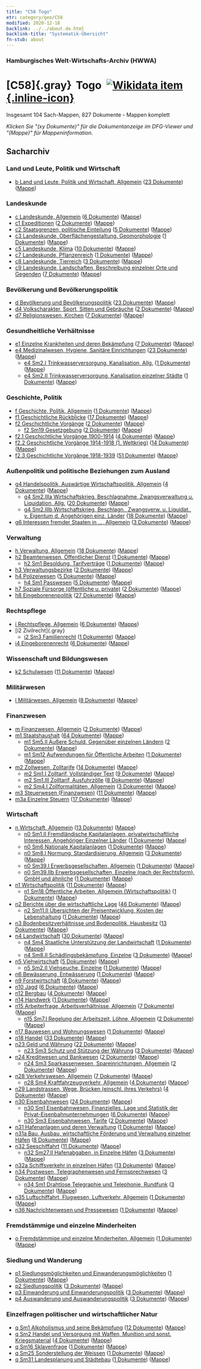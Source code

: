```yaml
---
title: "C58 Togo"
etr: category/geo/C58
modified: 2020-12-18
backlink: ../../about.de.html
backlink-title: "Systematik-Übersicht"
fn-stub: about
---
```


### Hamburgisches Welt-Wirtschafts-Archiv (HWWA)
# [C58]{.gray}&#8201; Togo&#160; [![Wikidata item](/images/Wikidata-logo.svg){.inline-icon}](http://www.wikidata.org/entity/Q945)




Insgesamt 104 Sach-Mappen, 827 Dokumente - Mappen komplett

_Klicken Sie "(xy Dokumente)" für die Dokumentanzeige im DFG-Viewer und "(Mappe)" für Mappeninformation._

## Sacharchiv




### Land und Leute, Politik und Wirtschaft

- [b Land und Leute, Politik und Wirtschaft, Allgemein](../../../subject/about.de.html#b) (<a href="https://dfg-viewer.de/show/?tx_dlf[id]=https://pm20.zbw.eu/mets/sh/1414xx/141408/1441xx/144196/public.mets.de.xml" target="_blank">23 Dokumente</a>) ([Mappe](http://purl.org/pressemappe20/folder/sh/141408,144196))

### Landeskunde

- [c Landeskunde, Allgemein](../../../subject/about.de.html#c) (<a href="https://dfg-viewer.de/show/?tx_dlf[id]=https://pm20.zbw.eu/mets/sh/1414xx/141408/1441xx/144199/public.mets.de.xml" target="_blank">6 Dokumente</a>) ([Mappe](http://purl.org/pressemappe20/folder/sh/141408,144199))
- [c1 Expeditionen](../../../subject/about.de.html#c1) (<a href="https://dfg-viewer.de/show/?tx_dlf[id]=https://pm20.zbw.eu/mets/sh/1414xx/141408/1442xx/144200/public.mets.de.xml" target="_blank">2 Dokumente</a>) ([Mappe](http://purl.org/pressemappe20/folder/sh/141408,144200))
- [c2 Staatsgrenzen, politische Einteilung](../../../subject/about.de.html#c2) (<a href="https://dfg-viewer.de/show/?tx_dlf[id]=https://pm20.zbw.eu/mets/sh/1414xx/141408/1442xx/144202/public.mets.de.xml" target="_blank">5 Dokumente</a>) ([Mappe](http://purl.org/pressemappe20/folder/sh/141408,144202))
- [c3 Landeskunde, Oberflächengestaltung, Geomorphologie](../../../subject/about.de.html#c3) (<a href="https://dfg-viewer.de/show/?tx_dlf[id]=https://pm20.zbw.eu/mets/sh/1414xx/141408/1442xx/144204/public.mets.de.xml" target="_blank">1 Dokumente</a>) ([Mappe](http://purl.org/pressemappe20/folder/sh/141408,144204))
- [c5 Landeskunde, Klima](../../../subject/about.de.html#c5) (<a href="https://dfg-viewer.de/show/?tx_dlf[id]=https://pm20.zbw.eu/mets/sh/1414xx/141408/1442xx/144209/public.mets.de.xml" target="_blank">10 Dokumente</a>) ([Mappe](http://purl.org/pressemappe20/folder/sh/141408,144209))
- [c7 Landeskunde, Pflanzenreich](../../../subject/about.de.html#c7) (<a href="https://dfg-viewer.de/show/?tx_dlf[id]=https://pm20.zbw.eu/mets/sh/1414xx/141408/1442xx/144211/public.mets.de.xml" target="_blank">1 Dokumente</a>) ([Mappe](http://purl.org/pressemappe20/folder/sh/141408,144211))
- [c8 Landeskunde, Tierreich](../../../subject/about.de.html#c8) (<a href="https://dfg-viewer.de/show/?tx_dlf[id]=https://pm20.zbw.eu/mets/sh/1414xx/141408/1442xx/144212/public.mets.de.xml" target="_blank">3 Dokumente</a>) ([Mappe](http://purl.org/pressemappe20/folder/sh/141408,144212))
- [c9 Landeskunde, Landschaften, Beschreibung einzelner Orte und Gegenden](../../../subject/about.de.html#c9) (<a href="https://dfg-viewer.de/show/?tx_dlf[id]=https://pm20.zbw.eu/mets/sh/1414xx/141408/1442xx/144214/public.mets.de.xml" target="_blank">7 Dokumente</a>) ([Mappe](http://purl.org/pressemappe20/folder/sh/141408,144214))

### Bevölkerung und Bevölkerungspolitik

- [d Bevölkerung und Bevölkerungspolitik](../../../subject/about.de.html#d) (<a href="https://dfg-viewer.de/show/?tx_dlf[id]=https://pm20.zbw.eu/mets/sh/1414xx/141408/1442xx/144221/public.mets.de.xml" target="_blank">23 Dokumente</a>) ([Mappe](http://purl.org/pressemappe20/folder/sh/141408,144221))
- [d4 Volkscharakter, Sport, Sitten und Gebräuche](../../../subject/about.de.html#d4) (<a href="https://dfg-viewer.de/show/?tx_dlf[id]=https://pm20.zbw.eu/mets/sh/1414xx/141408/1442xx/144228/public.mets.de.xml" target="_blank">2 Dokumente</a>) ([Mappe](http://purl.org/pressemappe20/folder/sh/141408,144228))
- [d7 Religionswesen, Kirchen](../../../subject/about.de.html#d7) (<a href="https://dfg-viewer.de/show/?tx_dlf[id]=https://pm20.zbw.eu/mets/sh/1414xx/141408/1442xx/144241/public.mets.de.xml" target="_blank">7 Dokumente</a>) ([Mappe](http://purl.org/pressemappe20/folder/sh/141408,144241))

### Gesundheitliche Verhältnisse

- [e1 Einzelne Krankheiten und deren Bekämpfung](../../../subject/about.de.html#e1) (<a href="https://dfg-viewer.de/show/?tx_dlf[id]=https://pm20.zbw.eu/mets/sh/1414xx/141408/1442xx/144265/public.mets.de.xml" target="_blank">7 Dokumente</a>) ([Mappe](http://purl.org/pressemappe20/folder/sh/141408,144265))
- [e4 Medizinalwesen, Hygiene, Sanitäre Einrichtungen](../../../subject/about.de.html#e4) (<a href="https://dfg-viewer.de/show/?tx_dlf[id]=https://pm20.zbw.eu/mets/sh/1414xx/141408/1442xx/144266/public.mets.de.xml" target="_blank">23 Dokumente</a>) ([Mappe](http://purl.org/pressemappe20/folder/sh/141408,144266))
  - [e4 Sm2.I Trinkwasserversorgung, Kanalisation, Allg.](../../../subject/about.de.html#e4_Sm2.I) (<a href="https://dfg-viewer.de/show/?tx_dlf[id]=https://pm20.zbw.eu/mets/sh/1414xx/141408/1442xx/144268/public.mets.de.xml" target="_blank">1 Dokumente</a>) ([Mappe](http://purl.org/pressemappe20/folder/sh/141408,144268))
  - [e4 Sm2.II Trinkwasserversorgung, Kanalisation einzelner Städte](../../../subject/about.de.html#e4_Sm2.II) (<a href="https://dfg-viewer.de/show/?tx_dlf[id]=https://pm20.zbw.eu/mets/sh/1414xx/141408/1442xx/144269/public.mets.de.xml" target="_blank">1 Dokumente</a>) ([Mappe](http://purl.org/pressemappe20/folder/sh/141408,144269))

### Geschichte, Politik

- [f Geschichte, Politik, Allgemein](../../../subject/about.de.html#f) (<a href="https://dfg-viewer.de/show/?tx_dlf[id]=https://pm20.zbw.eu/mets/sh/1414xx/141408/1442xx/144282/public.mets.de.xml" target="_blank">1 Dokumente</a>) ([Mappe](http://purl.org/pressemappe20/folder/sh/141408,144282))
- [f1 Geschichtliche Rückblicke](../../../subject/about.de.html#f1) (<a href="https://dfg-viewer.de/show/?tx_dlf[id]=https://pm20.zbw.eu/mets/sh/1414xx/141408/1442xx/144283/public.mets.de.xml" target="_blank">17 Dokumente</a>) ([Mappe](http://purl.org/pressemappe20/folder/sh/141408,144283))
- [f2 Geschichtliche Vorgänge](../../../subject/about.de.html#f2) (<a href="https://dfg-viewer.de/show/?tx_dlf[id]=https://pm20.zbw.eu/mets/sh/1414xx/141408/1442xx/144286/public.mets.de.xml" target="_blank">2 Dokumente</a>) ([Mappe](http://purl.org/pressemappe20/folder/sh/141408,144286))
  - [f2 Sm19 Gesetzgebung](../../../subject/about.de.html#f2_Sm19) (<a href="https://dfg-viewer.de/show/?tx_dlf[id]=https://pm20.zbw.eu/mets/sh/1414xx/141408/1636xx/163689/public.mets.de.xml" target="_blank">2 Dokumente</a>) ([Mappe](http://purl.org/pressemappe20/folder/sh/141408,163689))
- [f2.1 Geschichtliche Vorgänge 1900-1914](../../../subject/about.de.html#f2.1) (<a href="https://dfg-viewer.de/show/?tx_dlf[id]=https://pm20.zbw.eu/mets/sh/1414xx/141408/1813xx/181392/public.mets.de.xml" target="_blank">4 Dokumente</a>) ([Mappe](http://purl.org/pressemappe20/folder/sh/141408,181392))
- [f2.2 Geschichtliche Vorgänge 1914-1918 (1. Weltkrieg)](../../../subject/about.de.html#f2.2) (<a href="https://dfg-viewer.de/show/?tx_dlf[id]=https://pm20.zbw.eu/mets/sh/1414xx/141408/1813xx/181360/public.mets.de.xml" target="_blank">14 Dokumente</a>) ([Mappe](http://purl.org/pressemappe20/folder/sh/141408,181360))
- [f2.3 Geschichtliche Vorgänge 1918-1939](../../../subject/about.de.html#f2.3) (<a href="https://dfg-viewer.de/show/?tx_dlf[id]=https://pm20.zbw.eu/mets/sh/1414xx/141408/1813xx/181391/public.mets.de.xml" target="_blank">51 Dokumente</a>) ([Mappe](http://purl.org/pressemappe20/folder/sh/141408,181391))

### Außenpolitik und politische Beziehungen zum Ausland

- [g4 Handelspolitik, Auswärtige Wirtschaftspolitik, Allgemein](../../../subject/about.de.html#g4) (<a href="https://dfg-viewer.de/show/?tx_dlf[id]=https://pm20.zbw.eu/mets/sh/1414xx/141408/1444xx/144470/public.mets.de.xml" target="_blank">4 Dokumente</a>) ([Mappe](http://purl.org/pressemappe20/folder/sh/141408,144470))
  - [g4 Sm2.IIIa Wirtschaftskrieg, Beschlagnahme, Zwangsverwaltung u. Liquidation, Allg.](../../../subject/about.de.html#g4_Sm2.IIIa) (<a href="https://dfg-viewer.de/show/?tx_dlf[id]=https://pm20.zbw.eu/mets/sh/1414xx/141408/1444xx/144476/public.mets.de.xml" target="_blank">20 Dokumente</a>) ([Mappe](http://purl.org/pressemappe20/folder/sh/141408,144476))
  - [g4 Sm2.IIIb Wirtschaftskrieg, Beschlagn., Zwangsverw. u. Liquidat., v. Eigentum d. Angehörigen einz. Länder](../../../subject/about.de.html#g4_Sm2.IIIb) (<a href="https://dfg-viewer.de/show/?tx_dlf[id]=https://pm20.zbw.eu/mets/sh/1414xx/141408/1444xx/144477/public.mets.de.xml" target="_blank">18 Dokumente</a>) ([Mappe](http://purl.org/pressemappe20/folder/sh/141408,144477))
- [g6 Interessen fremder Staaten in ..., Allgemein](../../../subject/about.de.html#g6) (<a href="https://dfg-viewer.de/show/?tx_dlf[id]=https://pm20.zbw.eu/mets/sh/1414xx/141408/1445xx/144565/public.mets.de.xml" target="_blank">3 Dokumente</a>) ([Mappe](http://purl.org/pressemappe20/folder/sh/141408,144565))

### Verwaltung

- [h Verwaltung, Allgemein](../../../subject/about.de.html#h) (<a href="https://dfg-viewer.de/show/?tx_dlf[id]=https://pm20.zbw.eu/mets/sh/1414xx/141408/1446xx/144659/public.mets.de.xml" target="_blank">18 Dokumente</a>) ([Mappe](http://purl.org/pressemappe20/folder/sh/141408,144659))
- [h2 Beamtenwesen, Öffentlicher Dienst](../../../subject/about.de.html#h2) (<a href="https://dfg-viewer.de/show/?tx_dlf[id]=https://pm20.zbw.eu/mets/sh/1414xx/141408/1446xx/144661/public.mets.de.xml" target="_blank">1 Dokumente</a>) ([Mappe](http://purl.org/pressemappe20/folder/sh/141408,144661))
  - [h2 Sm1 Besoldung, Tarifverträge](../../../subject/about.de.html#h2_Sm1) (<a href="https://dfg-viewer.de/show/?tx_dlf[id]=https://pm20.zbw.eu/mets/sh/1414xx/141408/1446xx/144662/public.mets.de.xml" target="_blank">1 Dokumente</a>) ([Mappe](http://purl.org/pressemappe20/folder/sh/141408,144662))
- [h3 Verwaltungsbezirke](../../../subject/about.de.html#h3) (<a href="https://dfg-viewer.de/show/?tx_dlf[id]=https://pm20.zbw.eu/mets/sh/1414xx/141408/1446xx/144665/public.mets.de.xml" target="_blank">2 Dokumente</a>) ([Mappe](http://purl.org/pressemappe20/folder/sh/141408,144665))
- [h4 Polizeiwesen](../../../subject/about.de.html#h4) (<a href="https://dfg-viewer.de/show/?tx_dlf[id]=https://pm20.zbw.eu/mets/sh/1414xx/141408/1446xx/144666/public.mets.de.xml" target="_blank">5 Dokumente</a>) ([Mappe](http://purl.org/pressemappe20/folder/sh/141408,144666))
  - [h4 Sm1 Passwesen](../../../subject/about.de.html#h4_Sm1) (<a href="https://dfg-viewer.de/show/?tx_dlf[id]=https://pm20.zbw.eu/mets/sh/1414xx/141408/1633xx/163348/public.mets.de.xml" target="_blank">5 Dokumente</a>) ([Mappe](http://purl.org/pressemappe20/folder/sh/141408,163348))
- [h7 Soziale Fürsorge (öffentliche u. private)](../../../subject/about.de.html#h7) (<a href="https://dfg-viewer.de/show/?tx_dlf[id]=https://pm20.zbw.eu/mets/sh/1414xx/141408/1446xx/144677/public.mets.de.xml" target="_blank">2 Dokumente</a>) ([Mappe](http://purl.org/pressemappe20/folder/sh/141408,144677))
- [h8 Eingeborenenpolitik](../../../subject/about.de.html#h8) (<a href="https://dfg-viewer.de/show/?tx_dlf[id]=https://pm20.zbw.eu/mets/sh/1414xx/141408/1446xx/144692/public.mets.de.xml" target="_blank">27 Dokumente</a>) ([Mappe](http://purl.org/pressemappe20/folder/sh/141408,144692))

### Rechtspflege

- [i Rechtspflege, Allgemein](../../../subject/about.de.html#i) (<a href="https://dfg-viewer.de/show/?tx_dlf[id]=https://pm20.zbw.eu/mets/sh/1414xx/141408/1446xx/144694/public.mets.de.xml" target="_blank">6 Dokumente</a>) ([Mappe](http://purl.org/pressemappe20/folder/sh/141408,144694))
- [i2 Zivilrecht]{.gray}
  - [i2 Sm3 Familienrecht](../../../subject/about.de.html#i2_Sm3) (<a href="https://dfg-viewer.de/show/?tx_dlf[id]=https://pm20.zbw.eu/mets/sh/1414xx/141408/1447xx/144703/public.mets.de.xml" target="_blank">1 Dokumente</a>) ([Mappe](http://purl.org/pressemappe20/folder/sh/141408,144703))
- [i4 Eingeborenenrecht](../../../subject/about.de.html#i4) (<a href="https://dfg-viewer.de/show/?tx_dlf[id]=https://pm20.zbw.eu/mets/sh/1414xx/141408/1447xx/144709/public.mets.de.xml" target="_blank">6 Dokumente</a>) ([Mappe](http://purl.org/pressemappe20/folder/sh/141408,144709))

### Wissenschaft und Bildungswesen

- [k2 Schulwesen](../../../subject/about.de.html#k2) (<a href="https://dfg-viewer.de/show/?tx_dlf[id]=https://pm20.zbw.eu/mets/sh/1414xx/141408/1447xx/144739/public.mets.de.xml" target="_blank">11 Dokumente</a>) ([Mappe](http://purl.org/pressemappe20/folder/sh/141408,144739))

### Militärwesen

- [l Militärwesen, Allgemein](../../../subject/about.de.html#l) (<a href="https://dfg-viewer.de/show/?tx_dlf[id]=https://pm20.zbw.eu/mets/sh/1414xx/141408/1447xx/144762/public.mets.de.xml" target="_blank">8 Dokumente</a>) ([Mappe](http://purl.org/pressemappe20/folder/sh/141408,144762))

### Finanzwesen

- [m Finanzwesen, Allgemein](../../../subject/about.de.html#m) (<a href="https://dfg-viewer.de/show/?tx_dlf[id]=https://pm20.zbw.eu/mets/sh/1414xx/141408/1448xx/144809/public.mets.de.xml" target="_blank">2 Dokumente</a>) ([Mappe](http://purl.org/pressemappe20/folder/sh/141408,144809))
- [m1 Staatshaushalt](../../../subject/about.de.html#m1) (<a href="https://dfg-viewer.de/show/?tx_dlf[id]=https://pm20.zbw.eu/mets/sh/1414xx/141408/1448xx/144810/public.mets.de.xml" target="_blank">64 Dokumente</a>) ([Mappe](http://purl.org/pressemappe20/folder/sh/141408,144810))
  - [m1 Sm5.II Äußere Schuld, Gegenüber einzelnen Ländern](../../../subject/about.de.html#m1_Sm5.II) (<a href="https://dfg-viewer.de/show/?tx_dlf[id]=https://pm20.zbw.eu/mets/sh/1414xx/141408/1448xx/144819/public.mets.de.xml" target="_blank">2 Dokumente</a>) ([Mappe](http://purl.org/pressemappe20/folder/sh/141408,144819))
  - [m1 Sm12 Aufwendungen für Öffentliche Arbeiten](../../../subject/about.de.html#m1_Sm12) (<a href="https://dfg-viewer.de/show/?tx_dlf[id]=https://pm20.zbw.eu/mets/sh/1414xx/141408/1448xx/144827/public.mets.de.xml" target="_blank">1 Dokumente</a>) ([Mappe](http://purl.org/pressemappe20/folder/sh/141408,144827))
- [m2 Zollwesen, Zolltarife](../../../subject/about.de.html#m2) (<a href="https://dfg-viewer.de/show/?tx_dlf[id]=https://pm20.zbw.eu/mets/sh/1414xx/141408/1448xx/144850/public.mets.de.xml" target="_blank">14 Dokumente</a>) ([Mappe](http://purl.org/pressemappe20/folder/sh/141408,144850))
  - [m2 Sm1.I Zolltarif, Vollständiger Text](../../../subject/about.de.html#m2_Sm1.I) (<a href="https://dfg-viewer.de/show/?tx_dlf[id]=https://pm20.zbw.eu/mets/sh/1414xx/141408/1448xx/144851/public.mets.de.xml" target="_blank">9 Dokumente</a>) ([Mappe](http://purl.org/pressemappe20/folder/sh/141408,144851))
  - [m2 Sm1.III Zolltarif, Ausfuhrzölle](../../../subject/about.de.html#m2_Sm1.III) (<a href="https://dfg-viewer.de/show/?tx_dlf[id]=https://pm20.zbw.eu/mets/sh/1414xx/141408/1448xx/144853/public.mets.de.xml" target="_blank">8 Dokumente</a>) ([Mappe](http://purl.org/pressemappe20/folder/sh/141408,144853))
  - [m2 Sm4.I Zollformalitäten, Allgemein](../../../subject/about.de.html#m2_Sm4.I) (<a href="https://dfg-viewer.de/show/?tx_dlf[id]=https://pm20.zbw.eu/mets/sh/1414xx/141408/1448xx/144858/public.mets.de.xml" target="_blank">3 Dokumente</a>) ([Mappe](http://purl.org/pressemappe20/folder/sh/141408,144858))
- [m3 Steuerwesen (Finanzwesen)](../../../subject/about.de.html#m3) (<a href="https://dfg-viewer.de/show/?tx_dlf[id]=https://pm20.zbw.eu/mets/sh/1414xx/141408/1448xx/144868/public.mets.de.xml" target="_blank">11 Dokumente</a>) ([Mappe](http://purl.org/pressemappe20/folder/sh/141408,144868))
- [m3a Einzelne Steuern](../../../subject/about.de.html#m3a) (<a href="https://dfg-viewer.de/show/?tx_dlf[id]=https://pm20.zbw.eu/mets/sh/1414xx/141408/1448xx/144889/public.mets.de.xml" target="_blank">17 Dokumente</a>) ([Mappe](http://purl.org/pressemappe20/folder/sh/141408,144889))

### Wirtschaft

- [n Wirtschaft, Allgemein](../../../subject/about.de.html#n) (<a href="https://dfg-viewer.de/show/?tx_dlf[id]=https://pm20.zbw.eu/mets/sh/1414xx/141408/1449xx/144930/public.mets.de.xml" target="_blank">13 Dokumente</a>) ([Mappe](http://purl.org/pressemappe20/folder/sh/141408,144930))
  - [n0 Sm1.II Fremdländische Kapitalanlagen, privatwirtschaftliche Interessen, Angehöriger Einzelner Länder](../../../subject/about.de.html#n0_Sm1.II) (<a href="https://dfg-viewer.de/show/?tx_dlf[id]=https://pm20.zbw.eu/mets/sh/1414xx/141408/1457xx/145775/public.mets.de.xml" target="_blank">1 Dokumente</a>) ([Mappe](http://purl.org/pressemappe20/folder/sh/141408,145775))
  - [n0 Sm6 Nationale Kapitalanlagen](../../../subject/about.de.html#n0_Sm6) (<a href="https://dfg-viewer.de/show/?tx_dlf[id]=https://pm20.zbw.eu/mets/sh/1414xx/141408/1632xx/163245/public.mets.de.xml" target="_blank">1 Dokumente</a>) ([Mappe](http://purl.org/pressemappe20/folder/sh/141408,163245))
  - [n0 Sm8.I Normung, Standardisierung, Allgemein](../../../subject/about.de.html#n0_Sm8.I) (<a href="https://dfg-viewer.de/show/?tx_dlf[id]=https://pm20.zbw.eu/mets/sh/1414xx/141408/1457xx/145790/public.mets.de.xml" target="_blank">3 Dokumente</a>) ([Mappe](http://purl.org/pressemappe20/folder/sh/141408,145790))
  - [n0 Sm39.I Erwerbsgesellschaften, Allgemein](../../../subject/about.de.html#n0_Sm39.I) (<a href="https://dfg-viewer.de/show/?tx_dlf[id]=https://pm20.zbw.eu/mets/sh/1414xx/141408/1458xx/145840/public.mets.de.xml" target="_blank">1 Dokumente</a>) ([Mappe](http://purl.org/pressemappe20/folder/sh/141408,145840))
  - [n0 Sm39.IIb Erwerbsgesellschaften, Einzelne (nach der Rechtsform), GmbH und ähnliche](../../../subject/about.de.html#n0_Sm39.IIb) (<a href="https://dfg-viewer.de/show/?tx_dlf[id]=https://pm20.zbw.eu/mets/sh/1414xx/141408/1458xx/145842/public.mets.de.xml" target="_blank">1 Dokumente</a>) ([Mappe](http://purl.org/pressemappe20/folder/sh/141408,145842))
- [n1 Wirtschaftspolitik](../../../subject/about.de.html#n1) (<a href="https://dfg-viewer.de/show/?tx_dlf[id]=https://pm20.zbw.eu/mets/sh/1414xx/141408/1449xx/144931/public.mets.de.xml" target="_blank">11 Dokumente</a>) ([Mappe](http://purl.org/pressemappe20/folder/sh/141408,144931))
  - [n1 Sm18 Öffentliche Arbeiten, Allgemein (Wirtschaftspolitik)](../../../subject/about.de.html#n1_Sm18) (<a href="https://dfg-viewer.de/show/?tx_dlf[id]=https://pm20.zbw.eu/mets/sh/1414xx/141408/1449xx/144951/public.mets.de.xml" target="_blank">1 Dokumente</a>) ([Mappe](http://purl.org/pressemappe20/folder/sh/141408,144951))
- [n2 Berichte über die wirtschaftliche Lage](../../../subject/about.de.html#n2) (<a href="https://dfg-viewer.de/show/?tx_dlf[id]=https://pm20.zbw.eu/mets/sh/1414xx/141408/1449xx/144972/public.mets.de.xml" target="_blank">46 Dokumente</a>) ([Mappe](http://purl.org/pressemappe20/folder/sh/141408,144972))
  - [n2 Sm11.II Übersichten der Preisentwicklung, Kosten der Lebenshaltung](../../../subject/about.de.html#n2_Sm11.II) (<a href="https://dfg-viewer.de/show/?tx_dlf[id]=https://pm20.zbw.eu/mets/sh/1414xx/141408/1450xx/145003/public.mets.de.xml" target="_blank">1 Dokumente</a>) ([Mappe](http://purl.org/pressemappe20/folder/sh/141408,145003))
- [n3 Bodenbesitzverhältnisse und Bodenpolitik, Hausbesitz](../../../subject/about.de.html#n3) (<a href="https://dfg-viewer.de/show/?tx_dlf[id]=https://pm20.zbw.eu/mets/sh/1414xx/141408/1450xx/145027/public.mets.de.xml" target="_blank">13 Dokumente</a>) ([Mappe](http://purl.org/pressemappe20/folder/sh/141408,145027))
- [n4 Landwirtschaft](../../../subject/about.de.html#n4) (<a href="https://dfg-viewer.de/show/?tx_dlf[id]=https://pm20.zbw.eu/mets/sh/1414xx/141408/1450xx/145048/public.mets.de.xml" target="_blank">30 Dokumente</a>) ([Mappe](http://purl.org/pressemappe20/folder/sh/141408,145048))
  - [n4 Sm4 Staatliche Unterstützung der Landwirtschaft](../../../subject/about.de.html#n4_Sm4) (<a href="https://dfg-viewer.de/show/?tx_dlf[id]=https://pm20.zbw.eu/mets/sh/1414xx/141408/1450xx/145052/public.mets.de.xml" target="_blank">1 Dokumente</a>) ([Mappe](http://purl.org/pressemappe20/folder/sh/141408,145052))
  - [n4 Sm8.II Schädlingsbekämpfung, Einzelne](../../../subject/about.de.html#n4_Sm8.II) (<a href="https://dfg-viewer.de/show/?tx_dlf[id]=https://pm20.zbw.eu/mets/sh/1414xx/141408/1450xx/145057/public.mets.de.xml" target="_blank">3 Dokumente</a>) ([Mappe](http://purl.org/pressemappe20/folder/sh/141408,145057))
- [n5 Viehwirtschaft](../../../subject/about.de.html#n5) (<a href="https://dfg-viewer.de/show/?tx_dlf[id]=https://pm20.zbw.eu/mets/sh/1414xx/141408/1450xx/145069/public.mets.de.xml" target="_blank">5 Dokumente</a>) ([Mappe](http://purl.org/pressemappe20/folder/sh/141408,145069))
  - [n5 Sm2.II Viehseuche, Einzelne](../../../subject/about.de.html#n5_Sm2.II) (<a href="https://dfg-viewer.de/show/?tx_dlf[id]=https://pm20.zbw.eu/mets/sh/1414xx/141408/1450xx/145072/public.mets.de.xml" target="_blank">1 Dokumente</a>) ([Mappe](http://purl.org/pressemappe20/folder/sh/141408,145072))
- [n6 Bewässerung, Entwässerung](../../../subject/about.de.html#n6) (<a href="https://dfg-viewer.de/show/?tx_dlf[id]=https://pm20.zbw.eu/mets/sh/1414xx/141408/1450xx/145073/public.mets.de.xml" target="_blank">1 Dokumente</a>) ([Mappe](http://purl.org/pressemappe20/folder/sh/141408,145073))
- [n9 Forstwirtschaft](../../../subject/about.de.html#n9) (<a href="https://dfg-viewer.de/show/?tx_dlf[id]=https://pm20.zbw.eu/mets/sh/1414xx/141408/1450xx/145074/public.mets.de.xml" target="_blank">8 Dokumente</a>) ([Mappe](http://purl.org/pressemappe20/folder/sh/141408,145074))
- [n10 Jagd](../../../subject/about.de.html#n10) (<a href="https://dfg-viewer.de/show/?tx_dlf[id]=https://pm20.zbw.eu/mets/sh/1414xx/141408/1450xx/145075/public.mets.de.xml" target="_blank">6 Dokumente</a>) ([Mappe](http://purl.org/pressemappe20/folder/sh/141408,145075))
- [n12 Bergbau](../../../subject/about.de.html#n12) (<a href="https://dfg-viewer.de/show/?tx_dlf[id]=https://pm20.zbw.eu/mets/sh/1414xx/141408/1450xx/145083/public.mets.de.xml" target="_blank">4 Dokumente</a>) ([Mappe](http://purl.org/pressemappe20/folder/sh/141408,145083))
- [n14 Handwerk](../../../subject/about.de.html#n14) (<a href="https://dfg-viewer.de/show/?tx_dlf[id]=https://pm20.zbw.eu/mets/sh/1414xx/141408/1451xx/145135/public.mets.de.xml" target="_blank">1 Dokumente</a>) ([Mappe](http://purl.org/pressemappe20/folder/sh/141408,145135))
- [n15 Arbeiterfrage, Arbeitsverhältnisse, Allgemein](../../../subject/about.de.html#n15) (<a href="https://dfg-viewer.de/show/?tx_dlf[id]=https://pm20.zbw.eu/mets/sh/1414xx/141408/1451xx/145155/public.mets.de.xml" target="_blank">7 Dokumente</a>) ([Mappe](http://purl.org/pressemappe20/folder/sh/141408,145155))
  - [n15 Sm7.I Regelung der Arbeitszeit, Löhne, Allgemein](../../../subject/about.de.html#n15_Sm7.I) (<a href="https://dfg-viewer.de/show/?tx_dlf[id]=https://pm20.zbw.eu/mets/sh/1414xx/141408/1451xx/145168/public.mets.de.xml" target="_blank">2 Dokumente</a>) ([Mappe](http://purl.org/pressemappe20/folder/sh/141408,145168))
- [n17 Bauwesen und Wohnungswesen](../../../subject/about.de.html#n17) (<a href="https://dfg-viewer.de/show/?tx_dlf[id]=https://pm20.zbw.eu/mets/sh/1414xx/141408/1452xx/145250/public.mets.de.xml" target="_blank">1 Dokumente</a>) ([Mappe](http://purl.org/pressemappe20/folder/sh/141408,145250))
- [n18 Handel](../../../subject/about.de.html#n18) (<a href="https://dfg-viewer.de/show/?tx_dlf[id]=https://pm20.zbw.eu/mets/sh/1414xx/141408/1452xx/145262/public.mets.de.xml" target="_blank">33 Dokumente</a>) ([Mappe](http://purl.org/pressemappe20/folder/sh/141408,145262))
- [n23 Geld und Währung](../../../subject/about.de.html#n23) (<a href="https://dfg-viewer.de/show/?tx_dlf[id]=https://pm20.zbw.eu/mets/sh/1414xx/141408/1453xx/145305/public.mets.de.xml" target="_blank">22 Dokumente</a>) ([Mappe](http://purl.org/pressemappe20/folder/sh/141408,145305))
  - [n23 Sm3 Schutz und Stützung der Währung](../../../subject/about.de.html#n23_Sm3) (<a href="https://dfg-viewer.de/show/?tx_dlf[id]=https://pm20.zbw.eu/mets/sh/1414xx/141408/1618xx/161805/public.mets.de.xml" target="_blank">3 Dokumente</a>) ([Mappe](http://purl.org/pressemappe20/folder/sh/141408,161805))
- [n24 Kreditwesen und Bankwesen](../../../subject/about.de.html#n24) (<a href="https://dfg-viewer.de/show/?tx_dlf[id]=https://pm20.zbw.eu/mets/sh/1414xx/141408/1453xx/145339/public.mets.de.xml" target="_blank">2 Dokumente</a>) ([Mappe](http://purl.org/pressemappe20/folder/sh/141408,145339))
  - [n24 Sm3 Sparkassenwesen, Spareinrichtungen, Allgemein](../../../subject/about.de.html#n24_Sm3) (<a href="https://dfg-viewer.de/show/?tx_dlf[id]=https://pm20.zbw.eu/mets/sh/1414xx/141408/1453xx/145343/public.mets.de.xml" target="_blank">2 Dokumente</a>) ([Mappe](http://purl.org/pressemappe20/folder/sh/141408,145343))
- [n28 Verkehrswesen, Allgemein](../../../subject/about.de.html#n28) (<a href="https://dfg-viewer.de/show/?tx_dlf[id]=https://pm20.zbw.eu/mets/sh/1414xx/141408/1455xx/145509/public.mets.de.xml" target="_blank">7 Dokumente</a>) ([Mappe](http://purl.org/pressemappe20/folder/sh/141408,145509))
  - [n28 Sm4 Kraftfahrzeugverkehr, Allgemein](../../../subject/about.de.html#n28_Sm4) (<a href="https://dfg-viewer.de/show/?tx_dlf[id]=https://pm20.zbw.eu/mets/sh/1414xx/141408/1455xx/145515/public.mets.de.xml" target="_blank">4 Dokumente</a>) ([Mappe](http://purl.org/pressemappe20/folder/sh/141408,145515))
- [n29 Landstrassen, Wege, Brücken (einschl. ihres Verkehrs)](../../../subject/about.de.html#n29) (<a href="https://dfg-viewer.de/show/?tx_dlf[id]=https://pm20.zbw.eu/mets/sh/1414xx/141408/1455xx/145524/public.mets.de.xml" target="_blank">4 Dokumente</a>) ([Mappe](http://purl.org/pressemappe20/folder/sh/141408,145524))
- [n30 Eisenbahnwesen](../../../subject/about.de.html#n30) (<a href="https://dfg-viewer.de/show/?tx_dlf[id]=https://pm20.zbw.eu/mets/sh/1414xx/141408/1455xx/145531/public.mets.de.xml" target="_blank">24 Dokumente</a>) ([Mappe](http://purl.org/pressemappe20/folder/sh/141408,145531))
  - [n30 Sm1 Eisenbahnwesen, Finanzielles. Lage und Statistik der Privat-Eisenbahnunternehmungen](../../../subject/about.de.html#n30_Sm1) (<a href="https://dfg-viewer.de/show/?tx_dlf[id]=https://pm20.zbw.eu/mets/sh/1414xx/141408/1455xx/145532/public.mets.de.xml" target="_blank">6 Dokumente</a>) ([Mappe](http://purl.org/pressemappe20/folder/sh/141408,145532))
  - [n30 Sm3 Eisenbahnwesen, Tarife](../../../subject/about.de.html#n30_Sm3) (<a href="https://dfg-viewer.de/show/?tx_dlf[id]=https://pm20.zbw.eu/mets/sh/1414xx/141408/1455xx/145534/public.mets.de.xml" target="_blank">2 Dokumente</a>) ([Mappe](http://purl.org/pressemappe20/folder/sh/141408,145534))
- [n31 Hafenanlagen und deren Verwaltung](../../../subject/about.de.html#n31) (<a href="https://dfg-viewer.de/show/?tx_dlf[id]=https://pm20.zbw.eu/mets/sh/1414xx/141408/1455xx/145563/public.mets.de.xml" target="_blank">1 Dokumente</a>) ([Mappe](http://purl.org/pressemappe20/folder/sh/141408,145563))
- [n31a Bau, Ausbau, wirtschaftliche Förderung und Verwaltung einzelner Häfen](../../../subject/about.de.html#n31a) (<a href="https://dfg-viewer.de/show/?tx_dlf[id]=https://pm20.zbw.eu/mets/sh/1414xx/141408/1455xx/145565/public.mets.de.xml" target="_blank">8 Dokumente</a>) ([Mappe](http://purl.org/pressemappe20/folder/sh/141408,145565))
- [n32 Seeschiffahrt](../../../subject/about.de.html#n32) (<a href="https://dfg-viewer.de/show/?tx_dlf[id]=https://pm20.zbw.eu/mets/sh/1414xx/141408/1455xx/145567/public.mets.de.xml" target="_blank">11 Dokumente</a>) ([Mappe](http://purl.org/pressemappe20/folder/sh/141408,145567))
  - [n32 Sm27.II Hafenabgaben, in Einzelne Häfen](../../../subject/about.de.html#n32_Sm27.II) (<a href="https://dfg-viewer.de/show/?tx_dlf[id]=https://pm20.zbw.eu/mets/sh/1414xx/141408/1456xx/145601/public.mets.de.xml" target="_blank">3 Dokumente</a>) ([Mappe](http://purl.org/pressemappe20/folder/sh/141408,145601))
- [n32a Schiffsverkehr in einzelnen Häfen](../../../subject/about.de.html#n32a) (<a href="https://dfg-viewer.de/show/?tx_dlf[id]=https://pm20.zbw.eu/mets/sh/1414xx/141408/1456xx/145644/public.mets.de.xml" target="_blank">13 Dokumente</a>) ([Mappe](http://purl.org/pressemappe20/folder/sh/141408,145644))
- [n34 Postwesen, Telegraphenwesen und Fernsprechwesen](../../../subject/about.de.html#n34) (<a href="https://dfg-viewer.de/show/?tx_dlf[id]=https://pm20.zbw.eu/mets/sh/1414xx/141408/1456xx/145662/public.mets.de.xml" target="_blank">3 Dokumente</a>) ([Mappe](http://purl.org/pressemappe20/folder/sh/141408,145662))
  - [n34 Sm1 Drahtlose Telegraphie und Telephonie, Rundfunk](../../../subject/about.de.html#n34_Sm1) (<a href="https://dfg-viewer.de/show/?tx_dlf[id]=https://pm20.zbw.eu/mets/sh/1414xx/141408/1456xx/145663/public.mets.de.xml" target="_blank">3 Dokumente</a>) ([Mappe](http://purl.org/pressemappe20/folder/sh/141408,145663))
- [n35 Luftschiffahrt, Flugwesen, Luftverkehr, Allgemein](../../../subject/about.de.html#n35) (<a href="https://dfg-viewer.de/show/?tx_dlf[id]=https://pm20.zbw.eu/mets/sh/1414xx/141408/1456xx/145681/public.mets.de.xml" target="_blank">1 Dokumente</a>) ([Mappe](http://purl.org/pressemappe20/folder/sh/141408,145681))
- [n36 Nachrichtenwesen und Pressewesen](../../../subject/about.de.html#n36) (<a href="https://dfg-viewer.de/show/?tx_dlf[id]=https://pm20.zbw.eu/mets/sh/1414xx/141408/1457xx/145707/public.mets.de.xml" target="_blank">1 Dokumente</a>) ([Mappe](http://purl.org/pressemappe20/folder/sh/141408,145707))

### Fremdstämmige und einzelne Minderheiten

- [o Fremdstämmige und einzelne Minderheiten, Allgemein](../../../subject/about.de.html#o) (<a href="https://dfg-viewer.de/show/?tx_dlf[id]=https://pm20.zbw.eu/mets/sh/1414xx/141408/1459xx/145908/public.mets.de.xml" target="_blank">1 Dokumente</a>) ([Mappe](http://purl.org/pressemappe20/folder/sh/141408,145908))

### Siedlung und Wanderung

- [p1 Siedlungsmöglichkeiten und Einwanderungsmöglichkeiten](../../../subject/about.de.html#p1) (<a href="https://dfg-viewer.de/show/?tx_dlf[id]=https://pm20.zbw.eu/mets/sh/1414xx/141408/1459xx/145914/public.mets.de.xml" target="_blank">1 Dokumente</a>) ([Mappe](http://purl.org/pressemappe20/folder/sh/141408,145914))
- [p2 Siedlungspolitik](../../../subject/about.de.html#p2) (<a href="https://dfg-viewer.de/show/?tx_dlf[id]=https://pm20.zbw.eu/mets/sh/1414xx/141408/1459xx/145915/public.mets.de.xml" target="_blank">3 Dokumente</a>) ([Mappe](http://purl.org/pressemappe20/folder/sh/141408,145915))
- [p3 Einwanderung und Einwanderungspolitik](../../../subject/about.de.html#p3) (<a href="https://dfg-viewer.de/show/?tx_dlf[id]=https://pm20.zbw.eu/mets/sh/1414xx/141408/1459xx/145917/public.mets.de.xml" target="_blank">3 Dokumente</a>) ([Mappe](http://purl.org/pressemappe20/folder/sh/141408,145917))
- [p4 Auswanderung und Auswanderungspolitik](../../../subject/about.de.html#p4) (<a href="https://dfg-viewer.de/show/?tx_dlf[id]=https://pm20.zbw.eu/mets/sh/1414xx/141408/1459xx/145925/public.mets.de.xml" target="_blank">3 Dokumente</a>) ([Mappe](http://purl.org/pressemappe20/folder/sh/141408,145925))

### Einzelfragen politischer und wirtschaftlicher Natur

- [q Sm1 Alkoholismus und seine Bekämpfung](../../../subject/about.de.html#q_Sm1) (<a href="https://dfg-viewer.de/show/?tx_dlf[id]=https://pm20.zbw.eu/mets/sh/1414xx/141408/1459xx/145941/public.mets.de.xml" target="_blank">12 Dokumente</a>) ([Mappe](http://purl.org/pressemappe20/folder/sh/141408,145941))
- [q Sm2 Handel und Versorgung mit Waffen, Munition und sonst. Kriegsmaterial](../../../subject/about.de.html#q_Sm2) (<a href="https://dfg-viewer.de/show/?tx_dlf[id]=https://pm20.zbw.eu/mets/sh/1414xx/141408/1604xx/160420/public.mets.de.xml" target="_blank">4 Dokumente</a>) ([Mappe](http://purl.org/pressemappe20/folder/sh/141408,160420))
- [q Sm16 Sklavenfrage](../../../subject/about.de.html#q_Sm16) (<a href="https://dfg-viewer.de/show/?tx_dlf[id]=https://pm20.zbw.eu/mets/sh/1414xx/141408/1459xx/145962/public.mets.de.xml" target="_blank">1 Dokumente</a>) ([Mappe](http://purl.org/pressemappe20/folder/sh/141408,145962))
- [q Sm25 Sonderstellung der Weissen](../../../subject/about.de.html#q_Sm25) (<a href="https://dfg-viewer.de/show/?tx_dlf[id]=https://pm20.zbw.eu/mets/sh/1414xx/141408/1459xx/145972/public.mets.de.xml" target="_blank">1 Dokumente</a>) ([Mappe](http://purl.org/pressemappe20/folder/sh/141408,145972))
- [q Sm31 Landesplanung und Städtebau](../../../subject/about.de.html#q_Sm31) (<a href="https://dfg-viewer.de/show/?tx_dlf[id]=https://pm20.zbw.eu/mets/sh/1414xx/141408/1459xx/145983/public.mets.de.xml" target="_blank">1 Dokumente</a>) ([Mappe](http://purl.org/pressemappe20/folder/sh/141408,145983))


